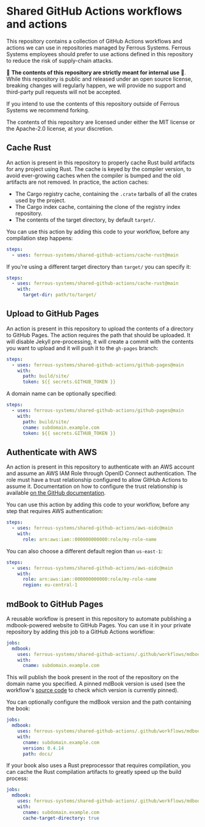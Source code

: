 # Shared GitHub Actions workflows and actions

This repository contains a collection of GitHub Actions workflows and actions
we can use in repositories managed by Ferrous Systems. Ferrous Systems
employees should prefer to use actions defined in this repository to reduce the
risk of supply-chain attacks.

🚨 **The contents of this repository are strictly meant for internal use** 🚨.
While this repository is public and released under an open source license,
breaking changes will regularly happen, we will provide no support and
third-party pull requests will not be accepted.

If you intend to use the contents of this repository outside of Ferrous Systems
we recommend forking.

The contents of this repository are licensed under either the MIT license or
the Apache-2.0 license, at your discretion.

## Cache Rust

An action is present in this repository to properly cache Rust build artifacts
for any project using Rust. The cache is keyed by the compiler version, to
avoid ever-growing caches when the compiler is bumped and the old artifacts are
not removed. In practice, the action caches:

* The Cargo registry cache, containing the `.crate` tarballs of all the crates
  used by the project.
* The Cargo index cache, containing the clone of the registry index repository.
* The contents of the target directory, by default `target/`.

You can use this action by adding this code to your workflow, before any
compilation step happens:

```yaml
steps:
  - uses: ferrous-systems/shared-github-actions/cache-rust@main
```

If you're using a different target directory than `target/` you can specify it:

```yaml
steps:
  - uses: ferrous-systems/shared-github-actions/cache-rust@main
    with:
      target-dir: path/to/target/
```

## Upload to GitHub Pages

An action is present in this repository to upload the contents of a directory
to GitHub Pages. The action requires the path that should be uploaded. It will
disable Jekyll pre-processing, it will create a commit with the contents you
want to upload and it will push it to the `gh-pages` branch:

```yaml
steps:
  - uses: ferrous-systems/shared-github-actions/github-pages@main
    with:
      path: build/site/
      token: ${{ secrets.GITHUB_TOKEN }}
```

A domain name can be optionally specified:

```yaml
steps:
  - uses: ferrous-systems/shared-github-actions/github-pages@main
    with:
      path: build/site/
      cname: subdomain.example.com
      token: ${{ secrets.GITHUB_TOKEN }}
```

## Authenticate with AWS

An action is present in this repository to authenticate with an AWS account and
assume an AWS IAM Role through OpenID Connect authentication. The role must
have a trust relationship configured to allow GitHub Actions to assume it.
Documentation on how to configure the trust relationship is available [on the
GitHub documentation][github-aws-docs].

You can use this action by adding this code to your workflow, before any
step that requires AWS authentication:

```yaml
steps:
  - uses: ferrous-systems/shared-github-actions/aws-oidc@main
    with:
      role: arn:aws:iam::000000000000:role/my-role-name
```

You can also choose a different default region than `us-east-1`:

```yaml
steps:
  - uses: ferrous-systems/shared-github-actions/aws-oidc@main
    with:
      role: arn:aws:iam::000000000000:role/my-role-name
      region: eu-central-1
```

[github-aws-docs]: https://docs.github.com/en/actions/deployment/security-hardening-your-deployments/configuring-openid-connect-in-amazon-web-services

## mdBook to GitHub Pages

A reusable workflow is present in this repository to automate publishing a
mdbook-powered website to GitHub Pages. You can use it in your private
repository by adding this job to a GitHub Actions workflow:

```yaml
jobs:
  mdbook:
    uses: ferrous-systems/shared-github-actions/.github/workflows/mdbook-to-github-pages.yml@main
    with:
      cname: subdomain.example.com
```

This will publish the book present in the root of the repository on the domain
name you specified. A pinned mdBook version is used (see the workflow's [source
code] to check which version is currently pinned).

[source code]: https://github.com/ferrous-systems/shared-github-actions/blob/main/.github/workflows/mdbook-to-github-pages.yml

You can optionally configure the mdBook version and the path containing the
book:

```yaml
jobs:
  mdbook:
    uses: ferrous-systems/shared-github-actions/.github/workflows/mdbook-to-github-pages.yml@main
    with:
      cname: subdomain.example.com
      version: 0.4.14
      path: docs/
```

If your book also uses a Rust preprocessor that requires compilation, you can
cache the Rust compilation artifacts to greatly speed up the build process:

```yaml
jobs:
  mdbook:
    uses: ferrous-systems/shared-github-actions/.github/workflows/mdbook-to-github-pages.yml@main
    with:
      cname: subdomain.example.com
      cache-target-directory: true
```
